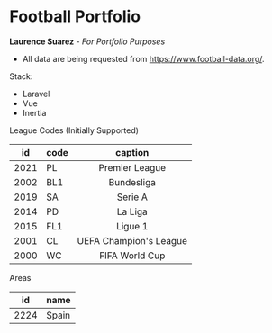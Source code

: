 # Football Portfolio
__Laurence Suarez__ - _For Portfolio Purposes_

- All data are being requested from https://www.football-data.org/.

Stack:
- Laravel
- Vue
- Inertia

League Codes (Initially Supported)

| id   | code |        caption         |
|------|------|:----------------------:|
| 2021 | PL   |     Premier League     |
| 2002 | BL1  |       Bundesliga       |
| 2019 | SA   |        Serie A         |
| 2014 | PD   |        La Liga         |
| 2015 | FL1  |        Ligue 1         |
| 2001 | CL   | UEFA Champion's League |
| 2000 | WC   |     FIFA World Cup     |

Areas

| id    | name  |
|-------|-------|
| 2224  | Spain |
